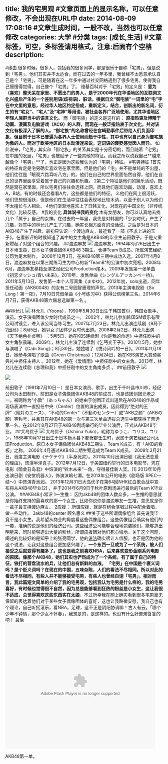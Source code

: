 title: 我的宅男观 #文章页面上的显示名称，可以任意修改，不会出现在URL中
date: 2014-08-09 17:08:16 #文章生成时间，一般不改，当然也可以任意修改
categories: 大学 #分类
tags: [成长,生活] #文章标签，可空，多标签请用格式，注意:后面有个空格
description: 
---
#缘由
很多时候，很多人，包括我的很多同学，都是很乐于自称「宅男」，但是说到「宅男」，他们其实并不太适合。而在过去的一年多里，我曾经不太愿意承认自己是个「宅男」，可是随着在这一年多中通过社交网络遇到了很多宅男，使得我自己慢慢得觉得，自己像个「宅男」了。
维基百科对于「宅男」的定义是：
**意为（喜欢）整天呆在家里、不愿出门的男人，是于2000年代在华语地区的互联网文化兴盛后产生的一个差别用语(歧视语)、脏话，根据日文“御宅族”一词里的“宅”字在中文里的意思，经过华人地区约定俗成，重新定义，结合，创新出的新名词，衍生的有“宅女”、“宅人”及“宅神”等用语，被社会各界广泛地使用，尤其华语地区年轻人族群当中的语言文化。**
而「御宅族」的定义是这样的：
**原指热衷及博精于动画、漫画及电脑游戏（ACG）的人群，而现在一般泛指热衷于次文化，并对该文化有极深入了解的人。“御宅族”的名称曾经在宫崎勤事件后带给人们负面印象，但目前于日本已普遍为各界人士使用而趋于中性，其中也有以自己身为御宅族为傲的人。而对于欧美地区的日本动漫迷来说，这词语的褒贬感觉因人而异。**
  如此说来，「宅男」其实和「御宅族」的关系其实是十分密切的，而且随着「宅男」在中国的发展，「宅男」也被赋予了一些其他的特征。而我之所以说我自己**越来越像个「宅男」**了，也正是因为这些我认为的「宅男」特征。
#宅男特征
1首先的特征肯定是宅男确实喜欢宅在家里面，但是他们的「宅」并不是单纯的不出屋，他们往往是「眼观六路耳听八方」的。他们在自己的世界里面怡然自得，他们在自己的世界里面享受着属于自己的兴趣和乐趣。
2第二个特征是他们的娱乐活动，既然是窝在家里面，所以宅男们往往会选择上网，而且他们喜欢动画，动漫，喜欢上A，B站，有的时候还会看看A片，这些都是他们的特征。
3.他们在网上很活跃，他们思想很活跃，但是他们在生活中往往会表现地比较木讷，以至于别人以为他们不太擅长与人相处。
4他们渐渐地喜欢上了日韩文化，对现在的中国文化（非传统文化）比较反感。
#我的变化
**具体说书我的变化**
木有女朋友，你可以认真地去找几个「属于」自己的女神。在过去的一年里，我先是对韩国的「少女时代」产生了兴趣，对其中的林允儿产生了兴趣，确实长相方面真的没话说。之后是对日本的AKB48产生了兴趣，最初只认识一个渡边麻友，最近看了一部《不求上进的玉子》，在看影评的时候知道了其中的女主角是AKB48的毕业生前田敦子。于是又重新燃起了对这个组合的兴趣。
##渡边麻友
![](http://hktkdy.qiniudn.com/%E6%B8%A1%E8%BE%B9%E9%BA%BB%E5%8F%8B.jpg)
渡边麻友，1994年3月26日出生于日本埼玉县，日本女子偶像团体AKB48 3期生，仓持Team B成员。所属演艺经纪公司为尾木制作。
2006年12月3日，在AKB48第三期中成功入选。2007年4月8日，渡边麻友在以第三期练习生为中心的新“TeamB”的公演中初次亮相。2008年6月，渡边麻友移籍至演艺经纪公司Production尾木。2009年发售第一张单曲《初恋ダッシュ/青い未来》。2010年，发售单曲《シングルアッカンベー桥》。2011年5月13日，发售第一本个人写真集《まゆゆ》。2012年初，solo出道，同年担任动画《AKB0048》的女有二号园智惠理的声优。2013年主演电视剧《So Long！第一夜》，7月10日凭借单曲《小号练习中》获得公信榜第三名。2014年6月7日，获得AKB48第六届总选举第一名 。

##林允儿
![](http://hktkdy.qiniudn.com/%E6%9E%97yoona.jpg)
林允儿（Yoona），1990年5月30日出生于韩国首尔，韩国女歌手、演员。女子演唱团体少女时代成员之一。
2002年，林允儿参加韩国SM娱乐有限公司试镜会，进入该公司当练习生。2007年7月23日，林允儿出演连续剧《9局下2出局》；8月5日，她以女子团体少女时代出道。2008年2月2日，林允儿出演《天下绝色朴贞琴》 ；5月5日，她在KBS连续剧《你是我的命运》中担任剧中的女主角张晨曦。2009年，林允儿主演了连续剧《乞丐变王子》。2010年5月，她参与演唱了《Cabi Song》；8月30日，她独唱了《悦诗风吟的一日》。2011年11月18日，她参与演唱了歌曲《Green Christmas》；12月24日，她在KBS演艺大赏颁奖典礼中担任主持人 。2012年，她在《爱情雨》中担任剧中的女主角。2013年，林允儿在连续剧《总理和我》中担任剧中的女主角南多贞 。
##前田敦子
![](http://hktkdy.qiniudn.com/%E5%89%8D%E7%94%B0%E6%95%A6%E5%AD%90.jpg)

![](http://hktkdy.qiniudn.com/%E7%8E%89%E5%AD%90.jpg)

前田敦子（1991年7月10日－）是日本女演员、歌手，出生于千叶县市川市，经纪公司为太田制作。前田是女子偶像团体AKB48的前成员，也是该团创团元老之一。被昵称为“小敦”（あっちゃん）的她由于创团正式出道后在AKB48的作品或现场表演中一直担任中央（Center）位置的演出成员，因此得到“绝对的王牌”（絶対のエース）、“不动的Center”（不動のセンター）或“AKB之颜”（AKBの顏）等称号，并且其在AKB48的第一次与第三次单曲选拔总选举中都获得了票选第一名。在2012年8月27日于AKB48剧场举行的毕业公演后，正式从AKB48毕业。
##大岛优子
![](http://hktkdy.qiniudn.com/%E5%A4%A7%E5%B2%9B.jpg)
大岛优子（Oshima Yuko），昵称为ゆうこ、コリス、コリン，1988年10月17日出生于日本枥木县下都贺郡壬生町，隶属于演艺经纪公司太田Production。原日本女子偶像团体AKB48二期生，Team K成员，有「AKB的看板」之称。
2006年4月通过AKB48二期生甄选成为Team K成员。
2009年3月21日，首度主演电影《テケテケ》（半身死灵）。2011年10月出演日剧《我无法恋爱的理由》，饰演半泽真子。2012年7月12日，于美国纽约举行的日本电影节，凭在电影《暗金丑岛君》中饰演的“铃木未来”一角，夺得最佳新人奖。[1] 2013年10月出演日剧《安堂机器人》，饰演沫嶋七瀬。在2013年公开的电影《剧场版 SPEC〜结〜》中饰演青池润。
2013年12月31日大岛优子在第64回NHK红白歌合战中宣布将从AKB48毕业[2] ，并于2014年6月9日于秋叶原剧场进行最后的Team K毕业公演。
##AKB48小常识
1一生推：
因为akb48的团体人数众多，一生推的意思就是你始终支持的最喜欢的那一个女生，比如你说你是渡边麻友一生推，意思就是你一辈子最支持渡边麻友。
2应援：
所谓应援，就是在组合演唱过程中配合着唱，做一些动作。
3akb48的center
顾名思义
##关于这些所谓偶像组合
首先说我毕竟不是小女生。我希望从商业的角度看这些偶像组合。这些偶像组合确实有他们的一套，准确的说是他们的经济公司。这些经济公司能够合理地包装她们，能够造出明星来，同时能够造出大量的粉丝，所谓应援团对他们死心塌地。关于这个问题，阐述的比较好的是知乎上的张亮同学，他的[说法](http://www.zhihu.com/question/19617313/answer/17595478)确实很让人信服，也正是因为他的这个说法，让我对这些组合更加感兴趣了。**一个东西一旦成为了一个系统，被人们接受之后就变得有趣多了。**这也是我之前喜欢NBA，后来喜欢变形金刚系列电影的原因。像那个AKB48，她们其实也俨然成为了一个系统，有了属于自己的特征，**铁打的营盘流水的兵**，让他们总有新鲜的血液。
「宅男」在中国是个褒义词吗？是个贬义词吗？在现在的中国，五味杂陈，人们的看法不尽相同。所以对此的看法不尽相同，有些人并不能够接受宅男，有些人也曾经自诩「宅男」，相对而言，我此篇短文简单的介绍了我的宅男观，包括我认为宅男是什么样的，我的宅男喜好，有时候也觉得很不自然，因为总是能够看到狂热的粉丝是小女生，这让我很不适应，总觉得喜欢这些东西实在太**娘**，不过所幸我在网上确实看到很多宅男毫无保留的表达着他们对于某些女子偶像团体的喜好，这也让我略微安慰，我自己也有个理论，自己听摇滚乐，看NBA，足球，这不正是阴阳协调嘛！古人有云，「哪个少年不钟情，那个少女不怀春」，我想是的，是这样的。也没有什么好羞羞答答的吧！
最后
<embed src="http://player.youku.com/player.php/sid/XNDQwMzE5Njg0/v.swf" allowFullScreen="true" quality="high" width="480" height="400" align="middle" allowScriptAccess="always" type="application/x-shockwave-flash"></embed>

AKB48第一单。